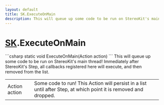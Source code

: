 ```yaml
---
layout: default
title: SK.ExecuteOnMain
description: This will queue up some code to be run on StereoKit's main thread! Immediately after StereoKit's Step, all callbacks registered here will execute, and then removed from the list.
---
```

# [SK]({{site.url}}/Pages/Reference/SK.html).ExecuteOnMain

<div class='signature' markdown='1'>
```csharp
static void ExecuteOnMain(Action action)
```
This will queue up some code to be run on StereoKit's main
thread! Immediately after StereoKit's Step, all callbacks
registered here will execute, and then removed from the list.
</div>

|  |  |
|--|--|
|Action action|Some code to run! This Action will persist in             a list until after Step, at which point it is removed and dropped.|




